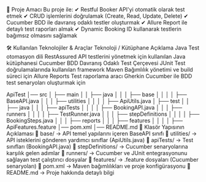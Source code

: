 🎯 Proje Amacı
Bu proje ile: ✔ Restful Booker API'yi otomatik olarak test etmek
✔ CRUD işlemlerini doğrulamak (Create, Read, Update, Delete)
✔ Cucumber BDD ile davranış odaklı testler oluşturmak
✔ Allure Report ile detaylı test raporları almak
✔ Dynamic Booking ID kullanarak testlerin bağımsız olmasını sağlamak

🛠 Kullanılan Teknolojiler & Araçlar
Teknoloji / Kütüphane	Açıklama
Java	Test otomasyon dili
RestAssured	API testlerini yönetmek için kullanılan Java kütüphanesi
Cucumber BDD	Davranış Odaklı Test Çerçevesi
JUnit	Test doğrulamalarında kullanılan framework
Maven	Bağımlılık yönetimi ve build süreci için
Allure Reports	Test raporlama aracı
Gherkin	Cucumber ile BDD test senaryoları oluşturmak için

ApiTest
│── src
│   ├── main
│   │   ├── java
│   │   │   ├── base
│   │   │   │   ├── BaseAPI.java
│   │   │   ├── utilities
│   │   │   │   ├── ApiUtils.java
│   ├── test
│   │   ├── java
│   │   │   ├── apiTests
│   │   │   │   ├── BookingAPI.java
│   │   │   ├── runners
│   │   │   │   ├── TestRunner.java
│   │   │   ├── stepDefinitions
│   │   │   │   ├── BookingSteps.java
│   │   │   ├── reports
│   │   │   ├── features
│   │   │   │   ├── ApiFeatures.feature
│── pom.xml
│── README.md
📌 Klasör Yapısının Açıklaması
📂 base/ → API temel yapılarını içeren BaseAPI sınıfı
📂 utilities/ → API isteklerini gönderen yardımcı sınıflar (ApiUtils.java)
📂 apiTests/ → Test sınıfları (BookingAPI.java)
📂 stepDefinitions/ → Cucumber senaryolarına karşılık gelen adımlar
📂 runners/ → Cucumber ve JUnit entegrasyonunu sağlayan test çalıştırıcı dosyalar
📂 features/ → .feature dosyaları (Cucumber senaryoları)
📜 pom.xml → Maven bağımlılıkları ve proje konfigürasyonu
📜 README.md → Proje hakkında detaylı bilgi

